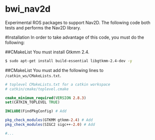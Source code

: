bwi_nav2d
=================

Experimental ROS packages to support Nav2D. The following code both tests and performs the Nav2D library.

#Installation
In order to take advantage of this code, you must do the following:

##CMakeList
You must install Gtkmm 2.4.

```bash
$ sudo apt-get install build-essential libgtkmm-2.4-dev -y
```

##CMakeList
You must add the following lines to `/catkin_ws/CMakeLists.txt`.

```cmake
# toplevel CMakeLists.txt for a catkin workspace
# catkin/cmake/toplevel.cmake

cmake_minimum_required(VERSION 2.8.3)
set(CATKIN_TOPLEVEL TRUE)

INCLUDE(FindPkgConfig) # Add

pkg_check_modules(GTKMM gtkmm-2.4) # Add
pkg_check_modules(SIGC2 sigc++-2.0) # Add

#...

```

